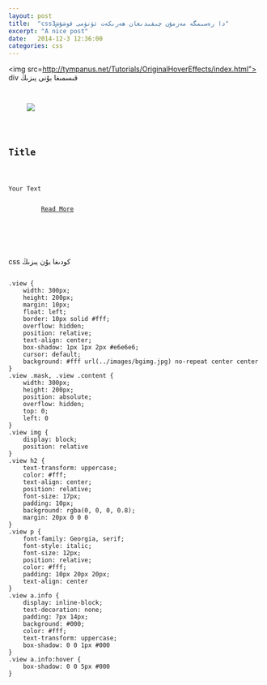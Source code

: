```yaml
---
layout: post
title:  "css3دا رەسىمگە مەزمۇن چىقىدىغان ھەرىكەت ئۈنۈمى قوشۇش"
excerpt: "A nice post"
date:   2014-12-3 12:36:00
categories: css
---
```

<img src=http://tympanus.net/Tutorials/OriginalHoverEffects/index.html">
div قىسمىغا بۇنى يىزىڭ
<pre>
<code>
<div class="view">  
     <img src="image.gif" />  
     <div class="mask">  
     <h2>Title</h2>  
     <p>Your Text</p>  
         <a href="#" class="info">Read More</a>  
     </div>  
</div>  
</code>

</pre>

css كودىغا بۇن يىزىڭ
<pre>
<code>
.view {
    width: 300px;
    height: 200px;
    margin: 10px;
    float: left;
    border: 10px solid #fff;
    overflow: hidden;
    position: relative;
    text-align: center;
    box-shadow: 1px 1px 2px #e6e6e6;
    cursor: default;
    background: #fff url(../images/bgimg.jpg) no-repeat center center
}
.view .mask, .view .content {
    width: 300px;
    height: 200px;
    position: absolute;
    overflow: hidden;
    top: 0;
    left: 0
}
.view img {
    display: block;
    position: relative
}
.view h2 {
    text-transform: uppercase;
    color: #fff;
    text-align: center;
    position: relative;
    font-size: 17px;
    padding: 10px;
    background: rgba(0, 0, 0, 0.8);
    margin: 20px 0 0 0
}
.view p {
    font-family: Georgia, serif;
    font-style: italic;
    font-size: 12px;
    position: relative;
    color: #fff;
    padding: 10px 20px 20px;
    text-align: center
}
.view a.info {
    display: inline-block;
    text-decoration: none;
    padding: 7px 14px;
    background: #000;
    color: #fff;
    text-transform: uppercase;
    box-shadow: 0 0 1px #000
}
.view a.info:hover {
    box-shadow: 0 0 5px #000
}
</code>

</pre>



